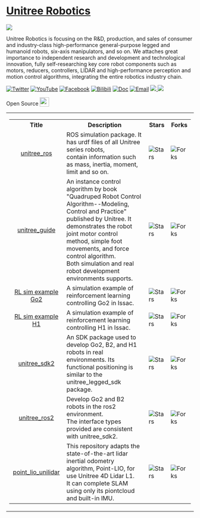 # [Unitree Robotics](https://www.unitree.com)

<img src="https://oss-global-cdn.unitree.com/static/43970428169e40dc9176daadbbbb0a39_510x128.png" align="center">

Unitree Robotics is focusing on the R&D, production, and sales of consumer and industry-class high-performance general-purpose legged and humanoid robots, six-axis manipulators, and so on. We attaches great importance to independent research and development and technological innovation, fully self-researching key core robot components such as motors, reducers, controllers, LIDAR and high-performance perception and motion control algorithms, integrating the entire robotics industry chain.

[![Twitter](https://img.shields.io/badge/-Twitter-1ca0f1?style=flat&labelColor=1ca0f1&logo=twitter&logoColor=white)](https://twitter.com/UnitreeRobotics)
[![YouTube](https://img.shields.io/badge/YouTube-ff0000?style=flat&logo=youtube&logoColor=white)](https://www.youtube.com/channel/UCsMbp4V8oxzHCMdOUP-3oWw/featured)
[![Facebook](https://img.shields.io/badge/facebook-%231877F2?style=flat&labelColor=231877F2&logo=facebook&logoColor=white)](http://www.facebook.com/UnitreeRobotics)
[![Bilibili](https://img.shields.io/badge/-bilibili-ff69b4?style=flat&labelColor=ff69b4&logo=bilibili&logoColor=white)](https://space.bilibili.com/521974986)
[![Doc](https://img.shields.io/badge/Doc-FFA500?style=flat&logo=rss&logoColor=white)](https://support.unitree.com/main)
[![Email](https://img.shields.io/badge/-Email-c14438?style=flat&logo=Gmail&logoColor=white)](mailto:Laikago@unitree.cc)
<a href="https://github.com/unitreerobotics">
<img src="https://badges.strrl.dev/years/unitreerobotics?style=flat-square&logo=github">
</a>
<a href="https://github.com/unitreerobotics?tab=repositories">
<img src="https://badges.strrl.dev/repos/unitreerobotics?style=flat-square&logo=github">
</a>


<table><tbody>
<tr> Open Source <img src="https://149753425.v2.pressablecdn.com/wp-content/uploads/2009/06/osi_symbol_100X100_0.png" width=25 height=25 style="vertical-align:bottom;"></tr>
<tr><td colspan="1" rowspan="4">

<table class="table table-striped table-bordered table-vcenter"/>
    <tbody>
    <tr><th> Title </th> <th>Description</th> <th>Stars</th> <th>Forks</th></tr>
    <tr>
        <td align="center" ><a href="https://github.com/unitreerobotics/unitree_ros"> unitree_ros </a></td>
        <td>  ROS simulation package. It has urdf files of all Unitree series robots, <br>contain information such as  mass, inertia, moment, limit and so on.  </td>
        <td><img alt="Stars" src="https://img.shields.io/github/stars/unitreerobotics/unitree_ros?style=flat-square&labelColor=green"/></td>
        <td><img alt="Forks" src="https://img.shields.io/github/forks/unitreerobotics/unitree_ros?style=flat-square&labelColor=green"/></td>
    </tr>
    <tr>
        <td align="center" ><a href="https://github.com/unitreerobotics/unitree_guide"> unitree_guide </a></td>
        <td>  An instance control algorithm by book <br>"Quadruped Robot Control Algorithm--Modeling, Control and Practice" <br>published by Unitree. It demonstrates the robot joint motor control <br>method, simple foot movements, and force control algorithm. <br>Both simulation and real robot development environments supports. </td>
        <td><img alt="Stars" src="https://img.shields.io/github/stars/unitreerobotics/unitree_guide?style=flat-square&labelColor=green"/></td>
        <td><img alt="Forks" src="https://img.shields.io/github/forks/unitreerobotics/unitree_guide?style=flat-square&labelColor=green"/></td>
    </tr>
    <tr>
        <td align="center" ><a href="https://github.com/unitreerobotics/unitree_rl_gym"> RL sim example Go2 </a></td>
        <td>  A simulation example of reinforcement learning controlling Go2 in Issac. </td>
        <td><img alt="Stars" src="https://img.shields.io/github/stars/unitreerobotics/unitree_rl_gym?style=flat-square&labelColor=green"/></td>
        <td><img alt="Forks" src="https://img.shields.io/github/forks/unitreerobotics/unitree_rl_gym?style=flat-square&labelColor=green"/></td>
    </tr>
    <tr>
        <td align="center" ><a href="https://github.com/unitreerobotics/unitree_rl_gym"> RL sim example H1 </a></td>
        <td> A simulation example of reinforcement learning controlling H1 in Issac. </sub> </td>
        <td><img alt="Stars" src="https://img.shields.io/github/stars/unitreerobotics/unitree_rl_gym?style=flat-square&labelColor=green"/></td>
        <td><img alt="Forks" src="https://img.shields.io/github/forks/unitreerobotics/unitree_rl_gym?style=flat-square&labelColor=green"/></td>
    </tr>
    <tr>
        <td align="center" ><a href="https://github.com/unitreerobotics/unitree_sdk2"> unitree_sdk2 </a></td>
        <td> An SDK package used to develop Go2, B2, and H1 robots in real <br>environments. Its functional positioning is similar to the <br>unitree_legged_sdk package. </td>
        <td><img alt="Stars" src="https://img.shields.io/github/stars/unitreerobotics/unitree_sdk2?style=flat-square&labelColor=green"/></td>
        <td><img alt="Forks" src="https://img.shields.io/github/forks/unitreerobotics/unitree_sdk2?style=flat-square&labelColor=green"/></td>
    </tr>
    <tr>
        <td align="center" ><a href="https://github.com/unitreerobotics/unitree_ros2"> unitree_ros2 </a></td>
        <td> Develop Go2 and B2 robots in the ros2 environment. <br>The interface types provided are consistent with unitree_sdk2. </td>
        <td><img alt="Stars" src="https://img.shields.io/github/stars/unitreerobotics/unitree_ros2?style=flat-square&labelColor=green"/></td>
        <td><img alt="Forks" src="https://img.shields.io/github/forks/unitreerobotics/unitree_ros2?style=flat-square&labelColor=green"/></td>
    </tr>
    <tr>
        <td align="center" ><a href="https://github.com/unitreerobotics/point_lio_unilidar"> point_lio_unilidar </a></td>
        <td>  This repository adapts the state-of-the-art lidar inertial odometry <br>algorithm, Point-LIO, for use Unitree 4D Lidar L1. <br>It can complete SLAM using only its piontcloud and built-in IMU. </td>
        <td><img alt="Stars" src="https://img.shields.io/github/stars/unitreerobotics/point_lio_unilidar?style=flat-square&labelColor=green"/></td>
        <td><img alt="Forks" src="https://img.shields.io/github/forks/unitreerobotics/point_lio_unilidar?style=flat-square&labelColor=green"/></td>
    </tr>
    </tbody>
</table>


